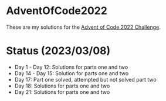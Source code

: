 # AdventOfCode2022

These are my solutions for the [Advent of Code 2022 Challenge](https://adventofcode.com/2022).

# Status (2023/03/08)

* Day 1 - Day 12: Solutions for parts one and two
* Day 14 - Day 15: Solution for parts one and two
* Day 17: Part one solved, attempted but not solved part two
* Day 18: Solutions for parts one and two
* Day 21: Solutions for parts one and two
